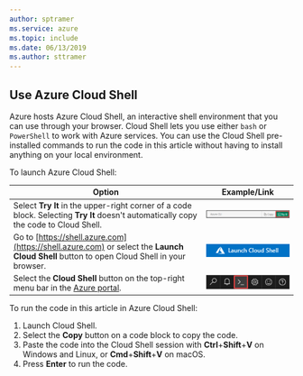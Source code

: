 ```yaml
---
author: sptramer
ms.service: azure
ms.topic: include
ms.date: 06/13/2019
ms.author: sttramer
---
```


## Use Azure Cloud Shell

Azure hosts Azure Cloud Shell, an interactive shell environment that you can use through your browser. Cloud Shell lets you use either `bash` or `PowerShell` to work with Azure services. You can use the Cloud Shell pre-installed commands to run the code in this article without having to install anything on your local environment.

To launch Azure Cloud Shell:

| Option | Example/Link |
|-----------------------------------------------|---|
| Select **Try It** in the upper-right corner of a code block. Selecting **Try It** doesn't automatically copy the code to Cloud Shell. | ![Example of Try It for Azure Cloud Shell](./media/cloud-shell-try-it/cli-try-it.png) |
| Go to [https://shell.azure.com](https://shell.azure.com) or select the **Launch Cloud Shell** button to open Cloud Shell in your browser. | [![Launch Cloud Shell in a new window](media/cloud-shell-try-it/launchcloudshell.png)](https://shell.azure.com) |
| Select the **Cloud Shell** button on the top-right menu bar in the [Azure portal](https://portal.azure.com). | ![Cloud Shell button in the Azure portal](./media/cloud-shell-try-it/cloud-shell-menu.png) |

To run the code in this article in Azure Cloud Shell:

1. Launch Cloud Shell.
1. Select the **Copy** button on a code block to copy the code. 
1. Paste the code into the Cloud Shell session with **Ctrl**+**Shift**+**V** on Windows and Linux, or **Cmd**+**Shift**+**V** on macOS. 
1. Press **Enter** to run the code.


